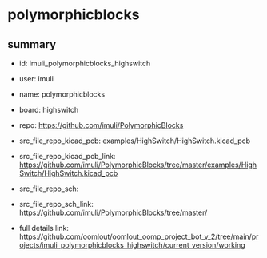 # polymorphicblocks
 
## summary 
* id: imuli_polymorphicblocks_highswitch
* user: imuli
* name: polymorphicblocks
* board: highswitch
* repo: https://github.com/imuli/PolymorphicBlocks
* src_file_repo_kicad_pcb: examples/HighSwitch/HighSwitch.kicad_pcb
* src_file_repo_kicad_pcb_link: https://github.com/imuli/PolymorphicBlocks/tree/master/examples/HighSwitch/HighSwitch.kicad_pcb


* src_file_repo_sch: 
* src_file_repo_sch_link: https://github.com/imuli/PolymorphicBlocks/tree/master/
* full details link: https://github.com/oomlout/oomlout_oomp_project_bot_v_2/tree/main/projects/imuli_polymorphicblocks_highswitch/current_version/working  






